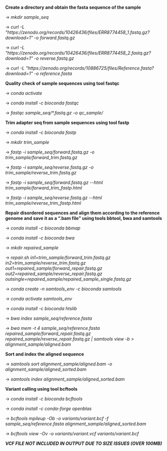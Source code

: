 <!--StartFragment-->

**Create a directory and obtain the fasta sequence of the sample**

-> *mkdir sample\_seq*

-> *curl -L "https\://zenodo.org/records/10426436/files/ERR8774458\_1.fastq.gz?download=1" -o forward.fastq.gz*

-> *curl -L "https\://zenodo.org/records/10426436/files/ERR8774458\_2.fastq.gz?download=1" -o reverse.fastq.gz*

-> *curl -L "https\://zenodo.org/records/10886725/files/Reference.fasta?download=1" -o reference.fasta*

**Quality check of sample sequences using tool fastqc**

-> _conda activate_

-> _conda install -c bioconda fastqc_

-> _fastqc sample\_seq/\*.fastq.gz -o qc\_sample/_

**Trim adapter seq from sample sequences using tool fastp**

-> _conda install -c bioconda fastp_

-> _mkdir trim\_sample_

-> _fastp -i sample\_seq/forward.fastq.gz -o trim\_sample/forward\_trim.fastq.gz_

-> _fastp -i sample\_seq/reverse.fastq.gz -o trim\_sample/reverse\_trim.fastq.gz_

-> _fastp -i sample\_seq/forward.fastq.gz --html trim\_sample/forward\_trim\_fastp.html_

-> _fastp -i sample\_seq/reverse.fastq.gz --html trim\_sample/reverse\_trim\_fastp.html_

**Repair disordered sequences and align them according to the reference genome and save it as a “.bam file” using tools bbtool, bwa and samtools**

-> _conda install -c bioconda bbmap_

-> _conda install -c bioconda bwa_

-> _mkdir repaired\_sample_

-> _repair.sh in1=trim\_sample/forward\_trim.fastq.gz in2=trim\_sample/reverse\_trim.fastq.gz out1=repaired\_sample/forward\_repair.fastq.gz out2=repaired\_sample/reverse\_repair.fastq.gz outsingle=repaired\_sample/repaired\_sample\_single.fastq.gz_

-> _conda create -n samtools\_env -c bioconda samtools_

-> _conda activate samtools\_env_

-> _conda install -c bioconda htslib_

-> _bwa index sample\_seq/reference.fasta_

-> _bwa mem -t 4 sample\_seq/reference.fasta repaired\_sample/forward\_repair.fastq.gz repaired\_sample/reverse\_repair.fastq.gz | samtools view -b > alignment\_sample/aligned.bam_

**Sort and index the aligned sequence**

-> _samtools sort alignment\_sample/aligned.bam -o alignment\_sample/aligned\_sorted.bam_

-> _samtools index alignment\_sample/aligned\_sorted.bam_

**Variant calling using tool bcftools**

-> _conda install -c bioconda bcftools_

-> _conda install -c conda-forge openblas_

-> _bcftools mpileup -Ob -o variants/variant.bcf -f sample\_seq/reference.fasta alignment\_sample/aligned\_sorted.bam_

-> _bcftools view -Ov -o variants/variant.vcf variants/variant.bcf_

***VCF FILE NOT INCLUDED IN OUTPUT DUE TO SIZE ISSUES (OVER 100MB)***
<!--EndFragment-->
